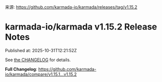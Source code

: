 来源: https://github.com/karmada-io/karmada/releases/tag/v1.15.2

# karmada-io/karmada v1.15.2 Release Notes

Published at: 2025-10-31T12:21:52Z

See [the CHANGELOG](https://github.com/karmada-io/karmada/blob/master/docs/CHANGELOG/CHANGELOG-1.15.md) for details.

**Full Changelog**: https://github.com/karmada-io/karmada/compare/v1.15.1...v1.15.2
